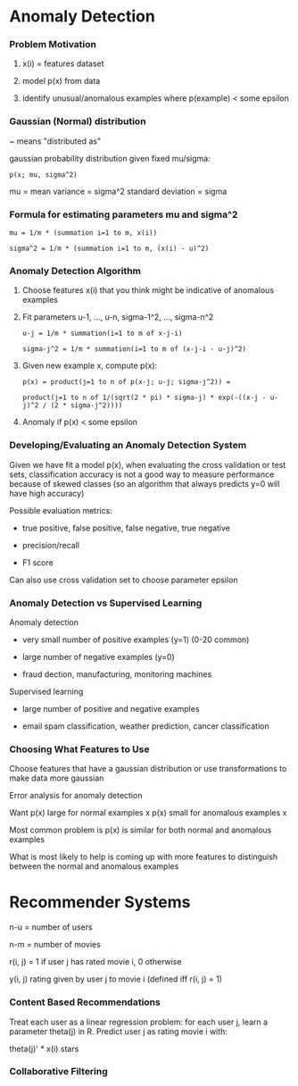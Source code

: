 
Anomaly Detection
=================


### Problem Motivation

1. x(i) = features dataset

2. model p(x) from data

3. identify unusual/anomalous examples where p(example) < some epsilon


### Gaussian (Normal) distribution

~ means "distributed as"

gaussian probability distribution given fixed mu/sigma:

    p(x; mu, sigma^2)

mu = mean
variance = sigma^2
standard deviation = sigma


### Formula for estimating parameters mu and sigma^2

    mu = 1/m * (summation i=1 to m, x(i))

    sigma^2 = 1/m * (summation i=1 to m, (x(i) - u)^2)


### Anomaly Detection Algorithm

1. Choose features x(i) that you think might be indicative of anomalous
   examples

2. Fit parameters u-1, ..., u-n, sigma-1^2, ..., sigma-n^2

       u-j = 1/m * summation(i=1 to m of x-j-i)

       sigma-j^2 = 1/m * summation(i=1 to m of (x-j-i - u-j)^2)

3. Given new example x, compute p(x):

       p(x) = product(j=1 to n of p(x-j; u-j; sigma-j^2)) =

       product(j=1 to n of 1/(sqrt(2 * pi) * sigma-j) * exp(-((x-j - u-j)^2 / (2 * sigma-j^2))))

4. Anomaly if p(x) < some epsilon


### Developing/Evaluating an Anomaly Detection System

Given we have fit a model p(x), when evaluating the cross validation or test sets,
classification accuracy is not a good way to measure performance because of skewed
classes (so an algorithm that always predicts y=0 will have high accuracy)

Possible evaluation metrics:

  - true positive, false positive, false negative, true negative

  - precision/recall

  - F1 score

Can also use cross validation set to choose parameter epsilon


### Anomaly Detection vs Supervised Learning

Anomaly detection

  - very small number of positive examples (y=1) (0-20 common)

  - large number of negative examples (y=0)

  - fraud dection, manufacturing, monitoring machines

Supervised learning

  - large number of positive and negative examples

  - email spam classification, weather prediction, cancer classification


### Choosing What Features to Use

Choose features that have a gaussian distribution or use transformations to
make data more gaussian

Error analysis for anomaly detection

  Want p(x) large for normal examples x
       p(x) small for anomalous examples x

Most common problem is p(x) is similar for both normal and anomalous examples

What is most likely to help is coming up with more features to distinguish
between the normal and anomalous examples


Recommender Systems
===================

n-u =  number of users

n-m = number of movies

r(i, j) = 1 if user j has rated movie i, 0 otherwise

y(i, j) rating given by user j to movie i (defined iff r(i, j) = 1)


### Content Based Recommendations

Treat each user as a linear regression problem: for each user j, learn a
parameter theta(j) in R. Predict user j as rating movie i with:

  theta(j)' * x(i) stars


### Collaborative Filtering


